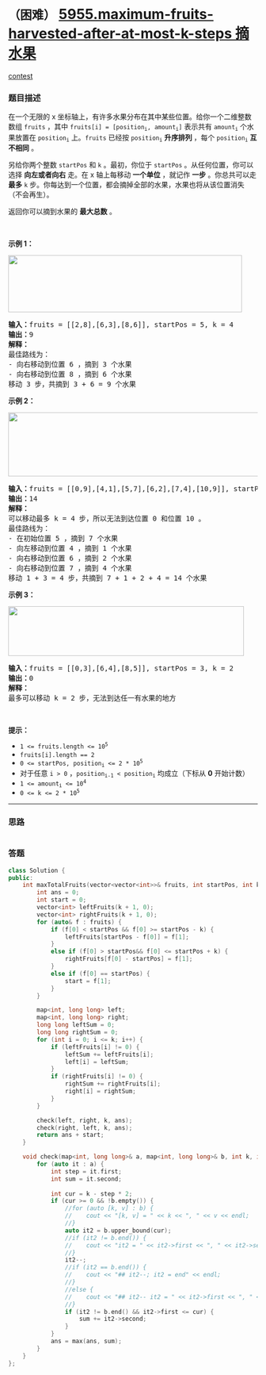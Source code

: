 # `（困难）` [5955.maximum-fruits-harvested-after-at-most-k-steps 摘水果](https://leetcode-cn.com/problems/maximum-fruits-harvested-after-at-most-k-steps/)

[contest](https://leetcode-cn.com/contest/weekly-contest-271/problems/maximum-fruits-harvested-after-at-most-k-steps/)

### 题目描述
<div class="notranslate"><p>在一个无限的 x 坐标轴上，有许多水果分布在其中某些位置。给你一个二维整数数组 <code>fruits</code> ，其中 <code>fruits[i] = [position<sub>i</sub>, amount<sub>i</sub>]</code> 表示共有 <code>amount<sub>i</sub></code> 个水果放置在 <code>position<sub>i</sub></code> 上。<code>fruits</code> 已经按 <code>position<sub>i</sub></code> <strong>升序排列</strong> ，每个 <code>position<sub>i</sub></code> <strong>互不相同</strong> 。</p>

<p>另给你两个整数 <code>startPos</code> 和 <code>k</code> 。最初，你位于 <code>startPos</code> 。从任何位置，你可以选择 <strong>向左或者向右</strong> 走。在 x 轴上每移动 <strong>一个单位</strong> ，就记作 <strong>一步</strong> 。你总共可以走 <strong>最多</strong> <code>k</code> 步。你每达到一个位置，都会摘掉全部的水果，水果也将从该位置消失（不会再生）。</p>

<p>返回你可以摘到水果的 <strong>最大总数</strong> 。</p>

<p>&nbsp;</p>

<p><strong>示例 1：</strong></p>
<img style="width: 472px; height: 115px;" src="https://assets.leetcode.com/uploads/2021/11/21/1.png" alt="">
<pre><strong>输入：</strong>fruits = [[2,8],[6,3],[8,6]], startPos = 5, k = 4
<strong>输出：</strong>9
<strong>解释：</strong>
最佳路线为：
- 向右移动到位置 6 ，摘到 3 个水果
- 向右移动到位置 8 ，摘到 6 个水果
移动 3 步，共摘到 3 + 6 = 9 个水果
</pre>

<p><strong>示例 2：</strong></p>
<img style="width: 512px; height: 129px;" src="https://assets.leetcode.com/uploads/2021/11/21/2.png" alt="">
<pre><strong>输入：</strong>fruits = [[0,9],[4,1],[5,7],[6,2],[7,4],[10,9]], startPos = 5, k = 4
<strong>输出：</strong>14
<strong>解释：</strong>
可以移动最多 k = 4 步，所以无法到达位置 0 和位置 10 。
最佳路线为：
- 在初始位置 5 ，摘到 7 个水果
- 向左移动到位置 4 ，摘到 1 个水果
- 向右移动到位置 6 ，摘到 2 个水果
- 向右移动到位置 7 ，摘到 4 个水果
移动 1 + 3 = 4 步，共摘到 7 + 1 + 2 + 4 = 14 个水果
</pre>

<p><strong>示例 3：</strong></p>
<img style="width: 476px; height: 100px;" src="https://assets.leetcode.com/uploads/2021/11/21/3.png" alt="">
<pre><strong>输入：</strong>fruits = [[0,3],[6,4],[8,5]], startPos = 3, k = 2
<strong>输出：</strong>0
<strong>解释：</strong>
最多可以移动 k = 2 步，无法到达任一有水果的地方
</pre>

<p>&nbsp;</p>

<p><strong>提示：</strong></p>

<ul>
	<li><code>1 &lt;= fruits.length &lt;= 10<sup>5</sup></code></li>
	<li><code>fruits[i].length == 2</code></li>
	<li><code>0 &lt;= startPos, position<sub>i</sub> &lt;= 2 * 10<sup>5</sup></code></li>
	<li>对于任意 <code>i &gt; 0</code> ，<code>position<sub>i-1</sub> &lt; position<sub>i</sub></code> 均成立（下标从 <strong>0</strong> 开始计数）</li>
	<li><code>1 &lt;= amount<sub>i</sub> &lt;= 10<sup>4</sup></code></li>
	<li><code>0 &lt;= k &lt;= 2 * 10<sup>5</sup></code></li>
</ul>
</div>

---
### 思路
```
```



### 答题
``` C++
class Solution {
public:
    int maxTotalFruits(vector<vector<int>>& fruits, int startPos, int k) {
        int ans = 0;
        int start = 0;
        vector<int> leftFruits(k + 1, 0);
        vector<int> rightFruits(k + 1, 0);
        for (auto& f : fruits) {
            if (f[0] < startPos && f[0] >= startPos - k) {
                leftFruits[startPos - f[0]] = f[1];
            }
            else if (f[0] > startPos&& f[0] <= startPos + k) {
                rightFruits[f[0] - startPos] = f[1];
            }
            else if (f[0] == startPos) {
                start = f[1];
            }
        }

        map<int, long long> left;
        map<int, long long> right;
        long long leftSum = 0;
        long long rightSum = 0;
        for (int i = 0; i <= k; i++) {
            if (leftFruits[i] != 0) {
                leftSum += leftFruits[i];
                left[i] = leftSum;
            }
            if (rightFruits[i] != 0) {
                rightSum += rightFruits[i];
                right[i] = rightSum;
            }
        }

        check(left, right, k, ans);
        check(right, left, k, ans);
        return ans + start;
    }

    void check(map<int, long long>& a, map<int, long long>& b, int k, int& ans) {
        for (auto it : a) {
            int step = it.first;
            int sum = it.second;
            
            int cur = k - step * 2;
            if (cur >= 0 && !b.empty()) {
                //for (auto [k, v] : b) {
                //    cout << "[k, v] = " << k << ", " << v << endl;
                //}
                auto it2 = b.upper_bound(cur);
                //if (it2 != b.end()) {
                //    cout << "it2 = " << it2->first << ", " << it2->second << endl;
                //}
                it2--;
                //if (it2 == b.end()) {
                //    cout << "## it2--; it2 = end" << endl;
                //}
                //else {
                //    cout << "## it2-- it2 = " << it2->first << ", " << it2->second << endl;
                //}
                if (it2 != b.end() && it2->first <= cur) {
                    sum += it2->second;
                }
            }
            ans = max(ans, sum);
        }
    }
};
```




